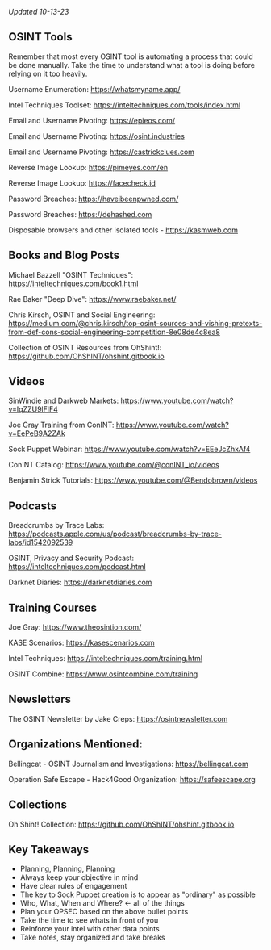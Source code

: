 *Updated 10-13-23*


## OSINT Tools
Remember that most every OSINT tool is automating a process that could be done manually. Take the time to understand what a tool is doing before relying on it too heavily. 

Username Enumeration: https://whatsmyname.app/

Intel Techniques Toolset: https://inteltechniques.com/tools/index.html

Email and Username Pivoting: https://epieos.com/

Email and Username Pivoting: https://osint.industries

Email and Username Pivoting: https://castrickclues.com

Reverse Image Lookup: https://pimeyes.com/en

Reverse Image Lookup: https://facecheck.id

Password Breaches: https://haveibeenpwned.com/

Password Breaches: https://dehashed.com

Disposable browsers and other isolated tools - https://kasmweb.com

## Books and Blog Posts
Michael Bazzell "OSINT Techniques": https://inteltechniques.com/book1.html

Rae Baker "Deep Dive": https://www.raebaker.net/

Chris Kirsch, OSINT and Social Engineering: https://medium.com/@chris.kirsch/top-osint-sources-and-vishing-pretexts-from-def-cons-social-engineering-competition-8e08de4c8ea8

Collection of OSINT Resources from OhShint!: https://github.com/OhShINT/ohshint.gitbook.io

## Videos
SinWindie and Darkweb Markets: https://www.youtube.com/watch?v=IqZZU9lFlF4

Joe Gray Training from ConINT: https://www.youtube.com/watch?v=EePeB9A2ZAk

Sock Puppet Webinar: https://www.youtube.com/watch?v=EEeJcZhxAf4

ConINT Catalog: https://www.youtube.com/@conINT_io/videos

Benjamin Strick Tutorials: https://www.youtube.com/@Bendobrown/videos

## Podcasts
Breadcrumbs by Trace Labs: https://podcasts.apple.com/us/podcast/breadcrumbs-by-trace-labs/id1542092539

OSINT, Privacy and Security Podcast: https://inteltechniques.com/podcast.html

Darknet Diaries: https://darknetdiaries.com

## Training Courses

Joe Gray: https://www.theosintion.com/

KASE Scenarios: https://kasescenarios.com

Intel Techniques: https://inteltechniques.com/training.html

OSINT Combine: https://www.osintcombine.com/training

## Newsletters

The OSINT Newsletter by Jake Creps: https://osintnewsletter.com

## Organizations Mentioned: 
Bellingcat - OSINT Journalism and Investigations: https://bellingcat.com

Operation Safe Escape - Hack4Good Organization: https://safeescape.org

## Collections
Oh Shint! Collection: https://github.com/OhShINT/ohshint.gitbook.io

## Key Takeaways 
* Planning, Planning, Planning
* Always keep your objective in mind
* Have clear rules of engagement
* The key to Sock Puppet creation is to appear as "ordinary" as possible
* Who, What, When and Where?  <- all of the things
* Plan your OPSEC based on the above bullet points
* Take the time to see whats in front of you
* Reinforce your intel with other data points
* Take notes, stay organized and take breaks
